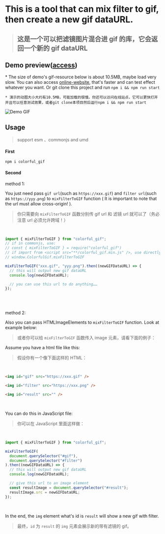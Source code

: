 # This is a tool that can mix filter to gif, then create a new gif dataURL.

> ## 这是一个可以把滤镜图片混合进 gif 的库，它会返回一个新的 gif dataURL

## Demo preview([access](https://hiwayne.github.io/colorful_gif/site))

\* The size of demo's gif-resource below is about 10.5MB, maybe load very slow. You can also access [online-website](https://hiwayne.github.io/colorful_gif/site), that's faster and can test effect whatever you want. Or git clone this project and run `npm i && npm run start`

`* 演示的动图大小大约有10.5MB，可能加载的很慢。你还可以访问在线站点，它可以更快打开并且可以任意测试效果，或者git clone本项目然后运行npm i && npm run start`

![Demo GIF](https://user-images.githubusercontent.com/42726028/150064941-2ec4e27a-67cc-4005-bbb1-9fdac163e1d6.gif)

## Usage

> support esm 、commonjs and umd

#### First

```shell
npm i colorful_gif
```

#### Second

method 1:

You just need pass `gif url`(such as `https://xxx.gif`) and `filter url`(such as `https://yyy.png`) to `mixFilterToGIF` function ( It is important to note that the url must allow cross-origin! ).

> 你只需要向 `mixFilterToGIF` 函数分别传 gif url 和 滤镜 url 就可以了（务必注意 url 必须允许跨域！）

<br />

```js
import { mixFilterToGIF } from "colorful_gif";
// if in commonjs, use:
// const { mixFilterToGIF } = require("colorful_gif")
// if import from <script src="**/colorful_gif.min.js" />, use directly:
// window.ColorfulGif.mixFilterToGIF

mixFilterToGIF("xxx.gif", "yyy.png").then((newGIFDataURL) => {
  // this will output new gif dataURL
  console.log(newGIFDataURL);

  // you can use this url to do anything……
});
```

<br />
<br />

method 2:

Also you can pass HTMLImageElements to `mixFilterToGIF` function. Look at example below:

> 或者你可以给 `mixFilterToGIF` 函数传入 image 元素，请看下面的例子：

Assume you have a html file like this:

> 假设你有一个像下面这样的 HTML：

<br />

```html
<img id="gif" src="https://xxx.gif" />

<img id="filter" src="https://xxx.png" />

<img id="result" src="" />
```

<br />

You can do this in JavaScript file:

> 你可以在 JavaScript 里面这样做：

<br />

```js
import { mixFilterToGIF } from "colorful_gif";

mixFilterToGIF(
  document.querySelector("#gif"),
  document.querySelector("#filter")
).then((newGIFDataURL) => {
  // this will output new gif dataURL
  console.log(newGIFDataURL);

  // give this url to an image element
  const resultImage = document.querySelector("#result");
  resultImage.src = newGIFDataURL;
});
```

<br />

In the end, the `img` element what's id is `result` will show a new gif with filter.

> 最终，`id` 为 `result` 的 `img` 元素会展示新的带有滤镜的 gif。
